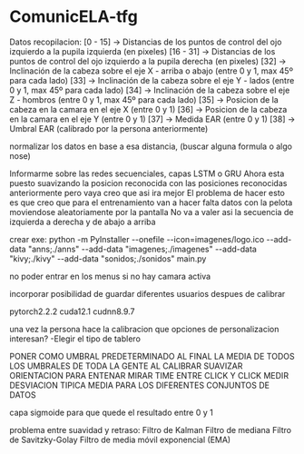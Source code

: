 # ComunicELA-tfg

Datos recopilacion:
[0 - 15] -> Distancias de los puntos de control del ojo izquierdo a la pupila izquierda (en pixeles)
[16 - 31] -> Distancias de los puntos de control del ojo izquierdo a la pupila derecha  (en pixeles)
[32] -> Inclinación de la cabeza sobre el eje X  - arriba o abajo  (entre 0 y 1, max 45º para cada lado)
[33] -> Inclinación de la cabeza sobre el eje Y   - lados          (entre 0 y 1, max 45º para cada lado)
[34] -> Inclinación de la cabeza sobre el eje Z    - hombros       (entre 0 y 1, max 45º para cada lado)
[35] -> Posicion de la cabeza en la camara en el eje X        (entre 0 y 1)
[36] -> Posicion de la cabeza en la camara en el eje Y        (entre 0 y 1)
[37] -> Medida EAR      (entre 0 y 1)
[38] -> Umbral EAR      (calibrado por la persona anteriormente)



normalizar los datos en base a esa distancia, (buscar alguna formula o algo nose)


Informarme sobre las redes secuenciales, capas LSTM o GRU
Ahora esta puesto suavizando la posicion reconocida con las posiciones reconocidas anteriormente pero vaya creo que asi ira mejor
El problema de hacer esto es que creo que para el entrenamiento van a hacer falta datos con la pelota moviendose aleatoriamente por la pantalla
No va a valer asi la secuencia de izquierda a derecha y de abajo a arriba


crear exe:
python -m PyInstaller --onefile --icon=imagenes/logo.ico --add-data "anns;./anns" --add-data "imagenes;./imagenes" --add-data "kivy;./kivy" --add-data "sonidos;./sonidos" main.py


no poder entrar en los menus si no hay camara activa

incorporar posibilidad de guardar diferentes usuarios despues de calibrar



pytorch2.2.2
cuda12.1
cudnn8.9.7



una vez la persona hace la calibracion que opciones de personalizacion interesan? 
-Elegir el tipo de tablero




PONER COMO UMBRAL PREDETERMINADO AL FINAL LA MEDIA DE TODOS LOS UMBRALES DE TODA LA GENTE AL CALIBRAR
SUAVIZAR ORIENTACION PARA ENTENAR
MIRAR TIME ENTRE CLICK Y CLICK
MEDIR DESVIACION TIPICA MEDIA PARA LOS DIFERENTES CONJUNTOS DE DATOS

capa sigmoide para que quede el resultado entre 0 y 1


problema entre suavidad y retraso:
Filtro de Kalman
Filtro de mediana
Filtro de Savitzky-Golay
Filtro de media móvil exponencial (EMA)